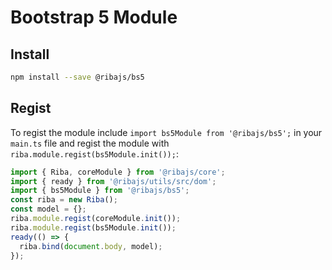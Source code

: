 # Bootstrap 5 Module

## Install

```bash
npm install --save @ribajs/bs5
```

## Regist

To regist the module include `import bs5Module from '@ribajs/bs5';` in your `main.ts` file and regist the module with `riba.module.regist(bs5Module.init());`:

```ts
import { Riba, coreModule } from '@ribajs/core';
import { ready } from '@ribajs/utils/src/dom';
import { bs5Module } from '@ribajs/bs5';
const riba = new Riba();
const model = {};
riba.module.regist(coreModule.init());
riba.module.regist(bs5Module.init());
ready(() => {
  riba.bind(document.body, model);
});
```
